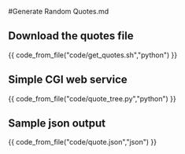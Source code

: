 #Generate Random Quotes.md

## Download the quotes file

{{ code_from_file("code/get_quotes.sh","python") }}

## Simple CGI web service

{{ code_from_file("code/quote_tree.py","python") }}

## Sample json output

{{ code_from_file("code/quote.json","json") }}




